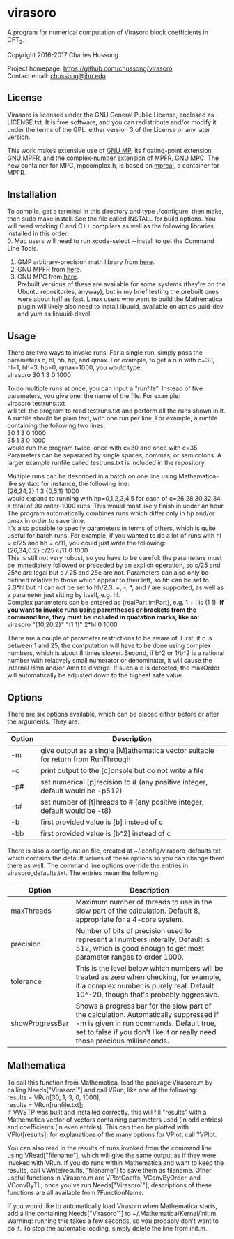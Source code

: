 # virasoro
A program for numerical computation of Virasoro block coefficients in CFT<sub>2</sub>.  

Copyright 2016-2017 Charles Hussong  

Project homepage:	https://github.com/chussong/virasoro  
Contact email:		chussong@jhu.edu  

## License

Virasoro is licensed under the GNU General Public License, enclosed as LICENSE.txt. It is free software, and you can redistribute and/or modify it under the terms of the GPL, either version 3 of the License or any later version.  

This work makes extensive use of [GNU MP](https://gmplib.org/), its floating-point extension [GNU MPFR](http://www.mpfr.org/), and the complex-number extension of MPFR, [GNU MPC](http://www.multiprecision.org/index.php?prog=mpc). The new container for MPC, mpcomplex.h, is based on [mpreal](http://www.holoborodko.com/pavel/mpfr/), a container for MPFR.  

## Installation

To compile, get a terminal in this directory and type ./configure, then make, then sudo make install. See the file called INSTALL for build options. You will need working C and C++ compilers as well as the following libraries installed in this order:  
0. Mac users will need to run xcode-select --install to get the Command Line Tools.  
1. GMP arbitrary-precision math library from [here](https://gmplib.org).  
2. GNU MPFR from [here](http://www.mpfr.org).  
3. GNU MPC from [here](http://www.multiprecision.org/index.php?prog=mpc).  
Prebuilt versions of these are available for some systems (they're on the Ubuntu repositories, anyway), but in my brief testing the prebuilt ones were about half as fast. Linux users who want to build the Mathematica plugin will likely also need to install libuuid, available on apt as uuid-dev and yum as libuuid-devel.  

## Usage

There are two ways to invoke runs. For a single run, simply pass the parameters c, hl, hh, hp, and qmax. For example, to get a run with c=30, hl=1, hh=3, hp=0, qmax=1000, you would type:  
virasoro 30 1 3 0 1000  

To do multiple runs at once, you can input a "runfile". Instead of five parameters, you give one: the name of the file. For example:  
virasoro testruns.txt  
will tell the program to read testruns.txt and perform all the runs shown in it. A runfile should be plain text, with one run per line. For example, a runfile containing the following two lines:  
30 1 3 0 1000  
35 1 3 0 1000  
would run the program twice, once with c=30 and once with c=35. Parameters can be separated by single spaces, commas, or semicolons. A larger example runfile called testruns.txt is included in the repository.  

Multiple runs can be described in a batch on one line using Mathematica-like syntax: for instance, the following line:  
{26,34,2} 1 3 {0,5,1} 1000  
would expand to running with hp=0,1,2,3,4,5 for each of c=26,28,30,32,34, a total of 30 order-1000 runs. This would most likely finish in under an hour. The program automatically combines runs which differ only in hp and/or qmax in order to save time.  
It's also possible to specify parameters in terms of others, which is quite useful for batch runs. For example, if you wanted to do a lot of runs with hl = c/25 and hh = c/11, you could just write the following:  
{26,34,0.2} c/25 c/11 0 1000  
This is still not very robust, so you have to be careful: the parameters must be immediately followed or preceded by an explicit operation, so c/25 and 25\*c are legal but c / 25 and 25c are not. Parameters can also only be defined relative to those which appear to their left, so hh can be set to 2.3\*hl but hl can not be set to hh/2.3. +, -, \*, and / are supported, as well as a parameter just sitting by itself, e.g. hl.  
Complex parameters can be entered as (realPart imPart), e.g. 1 + i is (1 1). **If you want to invoke runs using parentheses or brackets from the command line, they must be included in quotation marks, like so:**  
virasoro "{10,20,2}" "(1 1)" 2\*hl 0 1000  

There are a couple of parameter restrictions to be aware of. First, if c is between 1 and 25, the computation will have to be done using complex numbers, which is about 8 times slower. Second, if b^2 or 1/b^2 is a rational number with relatively small numerator or denominator, it will cause the internal Hmn and/or Amn to diverge. If such a c is detected, the maxOrder will automatically be adjusted down to the highest safe value.  

## Options

There are six options available, which can be placed either before or after the arguments. They are:  

| Option | Description |
| ------ | ----------- |
| -m | give output as a single \[M\]athematica vector suitable for return from RunThrough |
| -c | print output to the \[c\]onsole but do not write a file |
| -p# | set numerical \[p\]recision to # (any positive integer, default would be -p512) |
| -t# | set number of \[t\]hreads to # (any positive integer, default would be -t8) |
| -b | first provided value is \[b\] instead of c |
| -bb | first provided value is \[b^2\] instead of c |

There is also a configuration file, created at ~/.config/virasoro\_defaults.txt, which contains the default values of these options so you can change them there as well. The command line options override the entries in virasoro\_defaults.txt. The entries mean the following:

| Option | Description |
| ------ | ----------- |
| maxThreads | Maximum number of threads to use in the slow part of the calculation. Default 8, appropriate for a 4-core system. |
| precision | Number of bits of precision used to represent all numbers interally. Default is 512, which is good enough to get most parameter ranges to order 1000. |
| tolerance | This is the level below which numbers will be treated as zero when checking, for example, if a complex number is purely real. Default 10^-20, though that's probably aggressive. |
| showProgressBar | Shows a progress bar for the slow part of the calculation. Automatically suppressed if -m is given in run commands. Default true, set to false if you don't like it or really need those precious milliseconds. |

## Mathematica

To call this function from Mathematica, load the package Virasoro.m by calling Needs["Virasoro`"] and call VRun, like one of the following:  
results = VRun[30, 1, 3, 0, 1000];  
results = VRun[runfile.txt];  
If VWSTP was built and installed correctly, this will fill "results" with a Mathematica vector of vectors containing parameters used (in odd entries) and coefficients (in even entries). This can then be plotted with VPlot[results]; for explanations of the many options for VPlot, call ?VPlot.  

You can also read in the results of runs invoked from the command line using VRead["filename"], which will give the same output as if they were invoked with VRun. If you do runs within Mathematica and want to keep the results, call VWrite[results, "filename"] to save them as filename. Other useful functions in Virasoro.m are VPlotCoeffs, VConvByOrder, and VConvByTL; once you've run Needs["Virasoro`"], descriptions of these functions are all available from ?FunctionName.  

If you would like to automatically load Virasoro when Mathematica starts, add a line containing Needs["Virasoro`"] to ~/.Mathematica/Kernel/init.m. Warning: running this takes a few seconds, so you probably don't want to do it. To stop the automatic loading, simply delete the line from init.m.  
